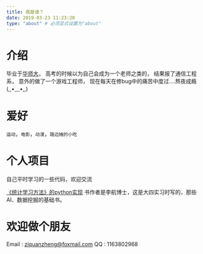```yaml
---
title: 我是谁？
date: 2019-03-23 11:23:20
type: "about" # 必须显式设置为"about"
---
```


# 介绍

毕业于[华师大](http://www.scnu.edu.cn/)，
高考的时候以为自己会成为一个老师之类的，
结果报了通信工程系，
意外的做了一个游戏工程师，
现在每天在修bug中的痛苦中度过....熬夜成瘾(,,•﹏•,,)

# 爱好

`运动`，`电影`，`动漫`，`路边摊的小吃`

# 个人项目
自己平时学习的一些代码，欢迎交流

[《统计学习方法》的python实现](https://github.com/zzqboy/static_study) 
书作者是李航博士，这是大四实习时写的，那些AI、数据挖掘的基础书。

# 欢迎做个朋友
Email : ziquanzheng@foxmail.com
QQ : 1163802968

